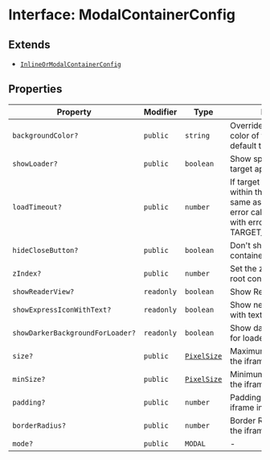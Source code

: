 # Interface: ModalContainerConfig

## Extends

- [`InlineOrModalContainerConfig`](inline-or-modal-container-config.md)

## Properties

| Property | Modifier | Type | Description | Inherited from |
| ------ | ------ | ------ | ------ | ------ |
| `backgroundColor?` | `public` | `string` | Override the background color of the iframe. By default this is as per theme. | [`InlineOrModalContainerConfig`](inline-or-modal-container-config.md).`backgroundColor` |
| `showLoader?` | `public` | `boolean` | Show spinner while loading target app. Default is true. | [`InlineOrModalContainerConfig`](inline-or-modal-container-config.md).`showLoader` |
| `loadTimeout?` | `public` | `number` | If target app does't open within this time (in ms, same as of setTimeout), the error callback is invoked with error code TARGET_LOAD_TIMED_OUT. | [`InlineOrModalContainerConfig`](inline-or-modal-container-config.md).`loadTimeout` |
| `hideCloseButton?` | `public` | `boolean` | Don't show close button for container and header bars | [`InlineOrModalContainerConfig`](inline-or-modal-container-config.md).`hideCloseButton` |
| `zIndex?` | `public` | `number` | Set the z-index of of the root container | [`InlineOrModalContainerConfig`](inline-or-modal-container-config.md).`zIndex` |
| `showReaderView?` | `readonly` | `boolean` | Show Reader Loading View | [`InlineOrModalContainerConfig`](inline-or-modal-container-config.md).`showReaderView` |
| `showExpressIconWithText?` | `readonly` | `boolean` | Show new express icon with text | [`InlineOrModalContainerConfig`](inline-or-modal-container-config.md).`showExpressIconWithText` |
| `showDarkerBackgroundForLoader?` | `readonly` | `boolean` | Show darker background for loader | [`InlineOrModalContainerConfig`](inline-or-modal-container-config.md).`showDarkerBackgroundForLoader` |
| `size?` | `public` | [`PixelSize`](../../asset-types/interfaces/pixel-size.md) | Maximum size boundary of the iframe. | [`InlineOrModalContainerConfig`](inline-or-modal-container-config.md).`size` |
| `minSize?` | `public` | [`PixelSize`](../../asset-types/interfaces/pixel-size.md) | Minimum size boundary of the iframe. | [`InlineOrModalContainerConfig`](inline-or-modal-container-config.md).`minSize` |
| `padding?` | `public` | `number` | Padding applied to the iframe in pixels. | [`InlineOrModalContainerConfig`](inline-or-modal-container-config.md).`padding` |
| `borderRadius?` | `public` | `number` | Border Radius applied to the iframe in pixels. | [`InlineOrModalContainerConfig`](inline-or-modal-container-config.md).`borderRadius` |
| `mode?` | `public` | `MODAL` | - | - |
